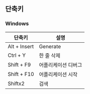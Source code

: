 ## 단축키

### Windows
|단축키|설명|
|---|------|
|Alt + Insert|Generate|
|Ctrl + Y|한 줄 삭제|
|Shift + F9|어플리케이션 디버그|
|Shift + F10|어플리케이션 시작|
|Shiftx2|검색|
